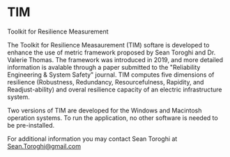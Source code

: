 # TIM
Toolkit for Resilience Measurement

The Toolkit for Resilience Measaurement (TIM) softare is developed to enhance the use of metric framework proposed by Sean Toroghi and Dr. Valerie Thomas. The framework was introduced in 2019, and more detailed information is avalable through a paper submitted to the "Reliability Engineering & System Safety" journal. TIM computes five dimensions of resilience (Robustness, Redundancy, Resourcefulness, Rapidity, and Readjust-ability) and overal resilience capacity of an electric infrastructure system. 

Two versions of TIM are developed for the Windows and Macintosh operation systems. To run the application, no other software is needed to be pre-installed.  

For additional information you may contact Sean Toroghi at Sean.Toroghi@gmail.com
